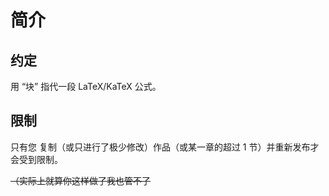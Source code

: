 # 简介

## 约定

用 “块” 指代一段 LaTeX/KaTeX 公式。

## 限制

只有您 复制（或只进行了极少修改）作品（或某一章的超过 1 节）并重新发布才会受到限制。

~~（实际上就算你这样做了我也管不了~~